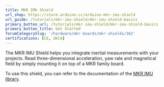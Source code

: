 ```yaml
---
title: MKR IMU Shield
url_shop: https://store.arduino.cc/arduino-mkr-imu-shield
url_guide: /tutorials/mkr-imu-shield/mkr-imu-shield-basics
primary_button_url: /tutorials/mkr-imu-shield/mkr-imu-shield-basics
primary_button_title: Get Started
forumCategorySlug: '/hardware/mkr-boards/mkr-shields/162'
certifications: [CE, UKCA]
---
```


The MKR IMU Shield helps you integrate inertial measurements with your projects. Read three-dimensional acceleration, yaw rate and magnetical field by simply mounting it on top of a MKR family board.

To use this shield, you can refer to the documentation of the [MKR IMU library](https://www.arduino.cc/reference/en/libraries/mkrimu/).
